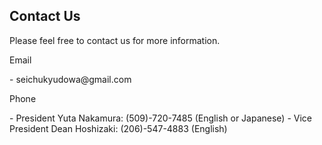 ## Contact Us
Please feel free to contact us for more information.

<dl><dt>Email</dt></dl>
- seichukyudowa@gmail.com

<dl><dt>Phone</dt></dl>
- President Yuta Nakamura: (509)-720-7485 (English or Japanese)
- Vice President Dean Hoshizaki: (206)-547-4883 (English)

